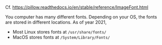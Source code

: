 Cf. <https://pillow.readthedocs.io/en/stable/reference/ImageFont.html>

You computer has many different fonts. Depending on your OS, the fonts are stored in
different locations. As of year 2021,

- Most Linux stores fonts at `/usr/share/fonts/`
- MacOS stores fonts at `/System/Library/Fonts/`

